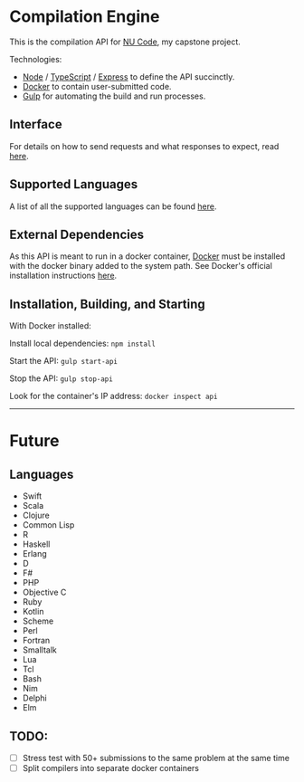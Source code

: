 # Compilation Engine

This is the compilation API for [NU Code](http://code.neumont.edu/), my capstone project.

Technologies:
- [Node](https://nodejs.org/en/) / [TypeScript](https://www.typescriptlang.org/) / [Express](http://expressjs.com/) to define the API succinctly.
- [Docker](https://www.docker.com/) to contain user-submitted code.
- [Gulp](http://gulpjs.com/) for automating the build and run processes.

## Interface

For details on how to send requests and what responses to expect, read
[here](https://github.com/Tahler/capstone-api/blob/master/doc/api.md).

## Supported Languages

A list of all the supported languages can be found
[here](https://github.com/Tahler/capstone-api/blob/master/doc/supported-languages.md).

## External Dependencies

As this API is meant to run in a docker container, [Docker](https://www.docker.com/) must be
installed with the docker binary added to the system path. See Docker's official installation
instructions [here](https://docs.docker.com/engine/installation/).

## Installation, Building, and Starting

With Docker installed:

Install local dependencies: `npm install`

Start the API: `gulp start-api`

Stop the API: `gulp stop-api`

Look for the container's IP address: `docker inspect api`

--------------------------------------------------------------------------------

# Future

## Languages

- Swift
- Scala
- Clojure
- Common Lisp
- R
- Haskell
- Erlang
- D
- F#
- PHP
- Objective C
- Ruby
- Kotlin
- Scheme
- Perl
- Fortran
- Smalltalk
- Lua
- Tcl
- Bash
- Nim
- Delphi
- Elm

## TODO:

- [ ] Stress test with 50+ submissions to the same problem at the same time
- [ ] Split compilers into separate docker containers
